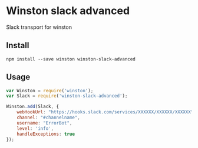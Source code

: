 # Winston slack advanced
Slack transport for winston


## Install

```
npm install --save winston winston-slack-advanced
```

## Usage


```js
var Winston = require('winston');
var Slack = require('winston-slack-advanced');

Winston.add(Slack, {
    webHookUrl: "https://hooks.slack.com/services/XXXXXX/XXXXXX/XXXXXX",
    channel: "#channelname",
    username: "ErrorBot",
    level: 'info',
    handleExceptions: true
});
```